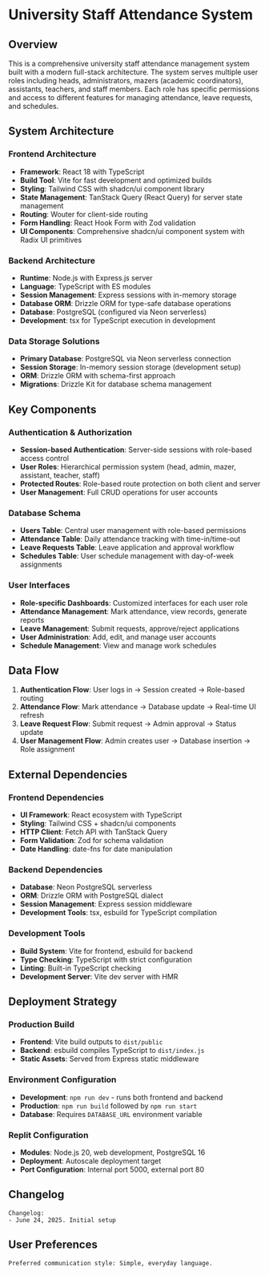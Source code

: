 # University Staff Attendance System

## Overview

This is a comprehensive university staff attendance management system built with a modern full-stack architecture. The system serves multiple user roles including heads, administrators, mazers (academic coordinators), assistants, teachers, and staff members. Each role has specific permissions and access to different features for managing attendance, leave requests, and schedules.

## System Architecture

### Frontend Architecture
- **Framework**: React 18 with TypeScript
- **Build Tool**: Vite for fast development and optimized builds
- **Styling**: Tailwind CSS with shadcn/ui component library
- **State Management**: TanStack Query (React Query) for server state management
- **Routing**: Wouter for client-side routing
- **Form Handling**: React Hook Form with Zod validation
- **UI Components**: Comprehensive shadcn/ui component system with Radix UI primitives

### Backend Architecture
- **Runtime**: Node.js with Express.js server
- **Language**: TypeScript with ES modules
- **Session Management**: Express sessions with in-memory storage
- **Database ORM**: Drizzle ORM for type-safe database operations
- **Database**: PostgreSQL (configured via Neon serverless)
- **Development**: tsx for TypeScript execution in development

### Data Storage Solutions
- **Primary Database**: PostgreSQL via Neon serverless connection
- **Session Storage**: In-memory session storage (development setup)
- **ORM**: Drizzle ORM with schema-first approach
- **Migrations**: Drizzle Kit for database schema management

## Key Components

### Authentication & Authorization
- **Session-based Authentication**: Server-side sessions with role-based access control
- **User Roles**: Hierarchical permission system (head, admin, mazer, assistant, teacher, staff)
- **Protected Routes**: Role-based route protection on both client and server
- **User Management**: Full CRUD operations for user accounts

### Database Schema
- **Users Table**: Central user management with role-based permissions
- **Attendance Table**: Daily attendance tracking with time-in/time-out
- **Leave Requests Table**: Leave application and approval workflow
- **Schedules Table**: User schedule management with day-of-week assignments

### User Interfaces
- **Role-specific Dashboards**: Customized interfaces for each user role
- **Attendance Management**: Mark attendance, view records, generate reports
- **Leave Management**: Submit requests, approve/reject applications
- **User Administration**: Add, edit, and manage user accounts
- **Schedule Management**: View and manage work schedules

## Data Flow

1. **Authentication Flow**: User logs in → Session created → Role-based routing
2. **Attendance Flow**: Mark attendance → Database update → Real-time UI refresh
3. **Leave Request Flow**: Submit request → Admin approval → Status update
4. **User Management Flow**: Admin creates user → Database insertion → Role assignment

## External Dependencies

### Frontend Dependencies
- **UI Framework**: React ecosystem with TypeScript
- **Styling**: Tailwind CSS + shadcn/ui components
- **HTTP Client**: Fetch API with TanStack Query
- **Form Validation**: Zod for schema validation
- **Date Handling**: date-fns for date manipulation

### Backend Dependencies
- **Database**: Neon PostgreSQL serverless
- **ORM**: Drizzle ORM with PostgreSQL dialect
- **Session Management**: Express session middleware
- **Development Tools**: tsx, esbuild for TypeScript compilation

### Development Tools
- **Build System**: Vite for frontend, esbuild for backend
- **Type Checking**: TypeScript with strict configuration
- **Linting**: Built-in TypeScript checking
- **Development Server**: Vite dev server with HMR

## Deployment Strategy

### Production Build
- **Frontend**: Vite build outputs to `dist/public`
- **Backend**: esbuild compiles TypeScript to `dist/index.js`
- **Static Assets**: Served from Express static middleware

### Environment Configuration
- **Development**: `npm run dev` - runs both frontend and backend
- **Production**: `npm run build` followed by `npm run start`
- **Database**: Requires `DATABASE_URL` environment variable

### Replit Configuration
- **Modules**: Node.js 20, web development, PostgreSQL 16
- **Deployment**: Autoscale deployment target
- **Port Configuration**: Internal port 5000, external port 80

## Changelog

```
Changelog:
- June 24, 2025. Initial setup
```

## User Preferences

```
Preferred communication style: Simple, everyday language.
```